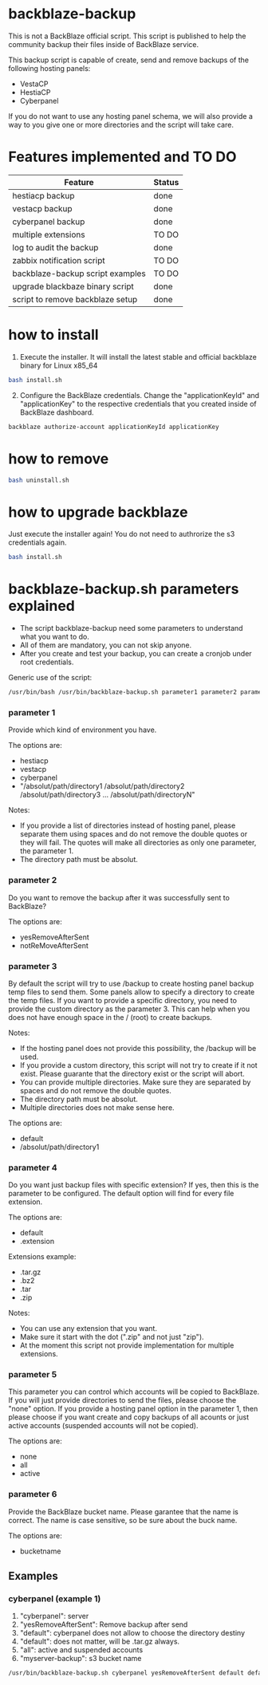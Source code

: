 # backblaze-backup
This is not a BackBlaze official script. This script is published to help the community backup their files inside of BackBlaze service.

This backup script is capable of create, send and remove backups of the following hosting panels:
- VestaCP
- HestiaCP
- Cyberpanel

If you do not want to use any hosting panel schema, we will also provide a way to you give one or more directories and the script will take care.

# Features implemented and TO DO
| Feature | Status |
| - | - |
| hestiacp backup | done |
| vestacp backup | done |
| cyberpanel backup | done |
| multiple extensions | TO DO |
| log to audit the backup | done |
| zabbix notification script | TO DO |
| backblaze-backup script examples | TO DO |
| upgrade blackbaze binary script | done |
| script to remove backblaze setup | done |

# how to install
1. Execute the installer. It will install the latest stable and official backblaze binary for Linux x85_64
```bash
bash install.sh
```
2. Configure the BackBlaze credentials. Change the "applicationKeyId" and "applicationKey" to the respective credentials that you created inside of BackBlaze dashboard.
```bash
backblaze authorize-account applicationKeyId applicationKey
```

# how to remove
```bash
bash uninstall.sh
```

# how to upgrade backblaze
Just execute the installer again! You do not need to authrorize the s3 credentials again.
```bash
bash install.sh
```

# backblaze-backup.sh parameters explained
- The script backblaze-backup need some parameters to understand what you want to do.
- All of them are mandatory, you can not skip anyone.
- After you create and test your backup, you can create a cronjob under root credentials.

Generic use of the script:
```bash
/usr/bin/bash /usr/bin/backblaze-backup.sh parameter1 parameter2 parameter3 parameter4 etc
```

### parameter 1
Provide which kind of environment you have.

The options are:
- hestiacp
- vestacp
- cyberpanel
- "/absolut/path/directory1 /absolut/path/directory2 /absolut/path/directory3 ... /absolut/path/directoryN"

Notes:
- If you provide a list of directories instead of hosting panel, please separate them using spaces and do not remove the double quotes or they will fail. The quotes will make all directories as only one parameter, the parameter 1.
- The directory path must be absolut.

### parameter 2
Do you want to remove the backup after it was successfully sent to BackBlaze?

The options are:
- yesRemoveAfterSent
- notReMoveAfterSent

### parameter 3
By default the script will try to use /backup to create hosting panel backup temp files to send them. Some panels allow to specify a directory to create the temp files. If you want to provide a specific directory, you need to provide the custom directory as the parameter 3. This can help when you does not have enough space in the / (root) to create backups.

Notes:
- If the hosting panel does not provide this possibility, the /backup will be used.
- If you provide a custom directory, this script will not try to create if it not exist. Please guarante that the directory exist or the script will abort.
- You can provide multiple directories. Make sure they are separated by spaces and do not remove the double quotes.
- The directory path must be absolut.
- Multiple directories does not make sense here.

The options are:
- default
- /absolut/path/directory1


### parameter 4
Do you want just backup files with specific extension? If yes, then this is the parameter to be configured. The default option will find for every file extension.

The options are:
- default
- .extension

Extensions example:
- .tar.gz
- .bz2
- .tar
- .zip

Notes:
- You can use any extension that you want.
- Make sure it start with the dot (".zip" and not just "zip").
- At the moment this script not provide implementation for multiple extensions.

### parameter 5
This parameter you can control which accounts will be copied to BackBlaze.
If you will just provide directories to send the files, please choose the "none" option. If you provide a hosting panel option in the parameter 1, then please choose if you want create and copy backups of all acounts or just active accounts (suspended accounts will not be copied).

The options are:
- none
- all
- active

### parameter 6
Provide the BackBlaze bucket name. Please garantee that the name is correct. The name is case sensitive, so be sure about the buck name.

The options are:
- bucketname


## Examples
### cyberpanel (example 1)
1. "cyberpanel": server
2. "yesRemoveAfterSent": Remove backup after send
3. "default": cyberpanel does not allow to choose the directory destiny
4. "default": does not matter, will be .tar.gz always.
5. "all": active and suspended accounts
6. "myserver-backup": s3 bucket name
```bash
/usr/bin/backblaze-backup.sh cyberpanel yesRemoveAfterSent default default all myserver-backup
```
